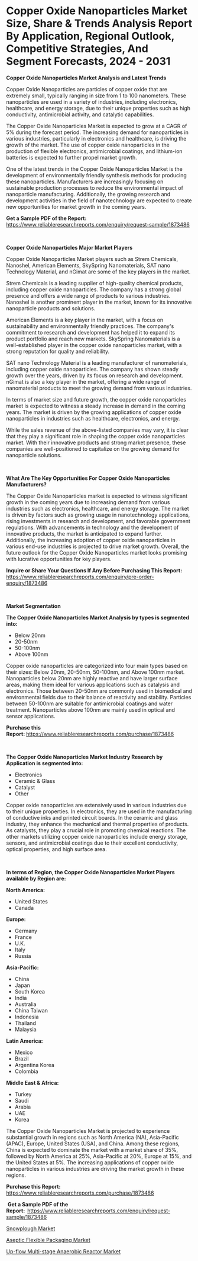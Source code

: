 <p><h1>Copper Oxide Nanoparticles Market Size, Share & Trends Analysis Report By Application, Regional Outlook, Competitive Strategies, And Segment Forecasts, 2024 - 2031</h1></p><p><strong>Copper Oxide Nanoparticles Market Analysis and Latest Trends</strong></p>
<p><p>Copper Oxide Nanoparticles are particles of copper oxide that are extremely small, typically ranging in size from 1 to 100 nanometers. These nanoparticles are used in a variety of industries, including electronics, healthcare, and energy storage, due to their unique properties such as high conductivity, antimicrobial activity, and catalytic capabilities.</p><p>The Copper Oxide Nanoparticles Market is expected to grow at a CAGR of 5% during the forecast period. The increasing demand for nanoparticles in various industries, particularly in electronics and healthcare, is driving the growth of the market. The use of copper oxide nanoparticles in the production of flexible electronics, antimicrobial coatings, and lithium-ion batteries is expected to further propel market growth.</p><p>One of the latest trends in the Copper Oxide Nanoparticles Market is the development of environmentally friendly synthesis methods for producing these nanoparticles. Manufacturers are increasingly focusing on sustainable production processes to reduce the environmental impact of nanoparticle manufacturing. Additionally, the growing research and development activities in the field of nanotechnology are expected to create new opportunities for market growth in the coming years.</p></p>
<p><strong>Get a Sample PDF of the Report:&nbsp;</strong> <a href="https://www.reliableresearchreports.com/enquiry/request-sample/1873486">https://www.reliableresearchreports.com/enquiry/request-sample/1873486</a></p>
<p>&nbsp;</p>
<p><strong>Copper Oxide Nanoparticles Major Market Players</strong></p>
<p><p>Copper Oxide Nanoparticles Market players such as Strem Chemicals, Nanoshel, American Elements, SkySpring Nanomaterials, SAT nano Technology Material, and nGimat are some of the key players in the market.</p><p>Strem Chemicals is a leading supplier of high-quality chemical products, including copper oxide nanoparticles. The company has a strong global presence and offers a wide range of products to various industries. Nanoshel is another prominent player in the market, known for its innovative nanoparticle products and solutions.</p><p>American Elements is a key player in the market, with a focus on sustainability and environmentally friendly practices. The company's commitment to research and development has helped it to expand its product portfolio and reach new markets. SkySpring Nanomaterials is a well-established player in the copper oxide nanoparticles market, with a strong reputation for quality and reliability.</p><p>SAT nano Technology Material is a leading manufacturer of nanomaterials, including copper oxide nanoparticles. The company has shown steady growth over the years, driven by its focus on research and development. nGimat is also a key player in the market, offering a wide range of nanomaterial products to meet the growing demand from various industries.</p><p>In terms of market size and future growth, the copper oxide nanoparticles market is expected to witness a steady increase in demand in the coming years. The market is driven by the growing applications of copper oxide nanoparticles in industries such as healthcare, electronics, and energy.</p><p>While the sales revenue of the above-listed companies may vary, it is clear that they play a significant role in shaping the copper oxide nanoparticles market. With their innovative products and strong market presence, these companies are well-positioned to capitalize on the growing demand for nanoparticle solutions.</p></p>
<p>&nbsp;</p>
<p><strong>What Are The Key Opportunities For Copper Oxide Nanoparticles Manufacturers?</strong></p>
<p><p>The Copper Oxide Nanoparticles market is expected to witness significant growth in the coming years due to increasing demand from various industries such as electronics, healthcare, and energy storage. The market is driven by factors such as growing usage in nanotechnology applications, rising investments in research and development, and favorable government regulations. With advancements in technology and the development of innovative products, the market is anticipated to expand further. Additionally, the increasing adoption of copper oxide nanoparticles in various end-use industries is projected to drive market growth. Overall, the future outlook for the Copper Oxide Nanoparticles market looks promising with lucrative opportunities for key players.</p></p>
<p><strong>Inquire or Share Your Questions If Any Before Purchasing This Report:</strong> <a href="https://www.reliableresearchreports.com/enquiry/pre-order-enquiry/1873486">https://www.reliableresearchreports.com/enquiry/pre-order-enquiry/1873486</a></p>
<p>&nbsp;</p>
<p><strong>Market Segmentation</strong></p>
<p><strong>The Copper Oxide Nanoparticles Market Analysis by types is segmented into:</strong></p>
<p><ul><li>Below 20nm</li><li>20-50nm</li><li>50-100nm</li><li>Above 100nm</li></ul></p>
<p><p>Copper oxide nanoparticles are categorized into four main types based on their sizes: Below 20nm, 20-50nm, 50-100nm, and Above 100nm market. Nanoparticles below 20nm are highly reactive and have larger surface areas, making them ideal for various applications such as catalysis and electronics. Those between 20-50nm are commonly used in biomedical and environmental fields due to their balance of reactivity and stability. Particles between 50-100nm are suitable for antimicrobial coatings and water treatment. Nanoparticles above 100nm are mainly used in optical and sensor applications.</p></p>
<p><strong>Purchase this Report:&nbsp;</strong><a href="https://www.reliableresearchreports.com/purchase/1873486">https://www.reliableresearchreports.com/purchase/1873486</a></p>
<p>&nbsp;</p>
<p><strong>The Copper Oxide Nanoparticles Market Industry Research by Application is segmented into:</strong></p>
<p><ul><li>Electronics</li><li>Ceramic & Glass</li><li>Catalyst</li><li>Other</li></ul></p>
<p><p>Copper oxide nanoparticles are extensively used in various industries due to their unique properties. In electronics, they are used in the manufacturing of conductive inks and printed circuit boards. In the ceramic and glass industry, they enhance the mechanical and thermal properties of products. As catalysts, they play a crucial role in promoting chemical reactions. The other markets utilizing copper oxide nanoparticles include energy storage, sensors, and antimicrobial coatings due to their excellent conductivity, optical properties, and high surface area.</p></p>
<p>&nbsp;</p>
<p><strong>In terms of Region, the Copper Oxide Nanoparticles Market Players available by Region are:</strong></p>
<p>
    <p> <strong> North America: </strong>
        <ul>
            <li>United States</li>
            <li>Canada</li>
        </ul>
        </p> 
    <p> <strong> Europe: </strong>
        <ul>
            <li>Germany</li>
            <li>France</li>
            <li>U.K.</li>
            <li>Italy</li>
            <li>Russia</li>
        </ul>
        </p> 
    <p> <strong> Asia-Pacific: </strong>
        <ul>
            <li>China</li>
            <li>Japan</li>
            <li>South Korea</li>
            <li>India</li>
            <li>Australia</li>
            <li>China Taiwan</li>
            <li>Indonesia</li>
            <li>Thailand</li>
            <li>Malaysia</li>
        </ul>
        </p> 
    <p> <strong> Latin America: </strong>
        <ul>
            <li>Mexico</li>
            <li>Brazil</li>
            <li>Argentina Korea</li>
            <li>Colombia</li>
        </ul>
        </p> 
    <p> <strong> Middle East & Africa: </strong>
        <ul>
            <li>Turkey</li>
            <li>Saudi</li>
            <li>Arabia</li>
            <li>UAE</li>
            <li>Korea</li>
        </ul>
    </p>
    </p>
<p><p>The Copper Oxide Nanoparticles Market is projected to experience substantial growth in regions such as North America (NA), Asia-Pacific (APAC), Europe, United States (USA), and China. Among these regions, China is expected to dominate the market with a market share of 35%, followed by North America at 25%, Asia-Pacific at 20%, Europe at 15%, and the United States at 5%. The increasing applications of copper oxide nanoparticles in various industries are driving the market growth in these regions.</p></p>
<p><strong>Purchase this Report: </strong><a href="https://www.reliableresearchreports.com/purchase/1873486">https://www.reliableresearchreports.com/purchase/1873486</a></p>
<p>&nbsp;<strong>Get a Sample PDF of the Report:&nbsp;&nbsp;</strong><a href="https://www.reliableresearchreports.com/enquiry/request-sample/1873486">https://www.reliableresearchreports.com/enquiry/request-sample/1873486</a></p>
<p><strong></strong></p>
<p><p><a href="https://view.publitas.com/reportprime-1/insights-into-snowplough-market-size-analysing-market-share-trends-and-growth-from-2023-to-2030/">Snowplough Market</a></p><p><a href="https://view.publitas.com/reportprime-1/aseptic-flexible-packaging-market-insights-market-players-and-forecast-till-2030/">Aseptic Flexible Packaging Market</a></p><p><a href="https://view.publitas.com/reportprime-1/decoding-the-up-flow-multi-stage-anaerobic-reactor-market-a-deep-dive-into-the-latest-market-trends-market-segmentation-and-competitive-analysis/">Up-flow Multi-stage Anaerobic Reactor Market</a></p></p>